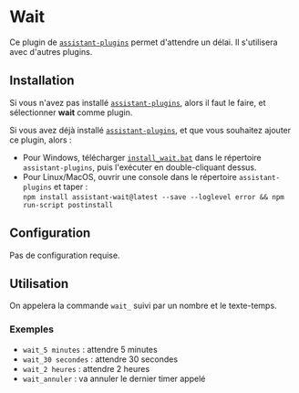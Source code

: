 # Wait

Ce plugin de [`assistant-plugins`](https://aymkdn.github.io/assistant-plugins/) permet d'attendre un délai. Il s'utilisera avec d'autres plugins.

## Installation

Si vous n'avez pas installé [`assistant-plugins`](https://aymkdn.github.io/assistant-plugins/), alors il faut le faire, et sélectionner **wait** comme plugin.

Si vous avez déjà installé [`assistant-plugins`](https://aymkdn.github.io/assistant-plugins/), et que vous souhaitez ajouter ce plugin, alors :
  - Pour Windows, télécharger [`install_wait.bat`](https://github-proxy.kodono.info/?q=https://raw.githubusercontent.com/Aymkdn/assistant-wait/master/install_wait.bat&download=install_wait.bat) dans le répertoire `assistant-plugins`, puis l'exécuter en double-cliquant dessus.  
  - Pour Linux/MacOS, ouvrir une console dans le répertoire `assistant-plugins` et taper :  
  `npm install assistant-wait@latest --save --loglevel error && npm run-script postinstall`
  
## Configuration

Pas de configuration requise.

## Utilisation

On appelera la commande `wait_` suivi par un nombre et le texte-temps.

### Exemples

  - `wait_5 minutes` : attendre 5 minutes
  - `wait_30 secondes` : attendre 30 secondes
  - `wait_2 heures` : attendre 2 heures
  - `wait_annuler` : va annuler le dernier timer appelé

